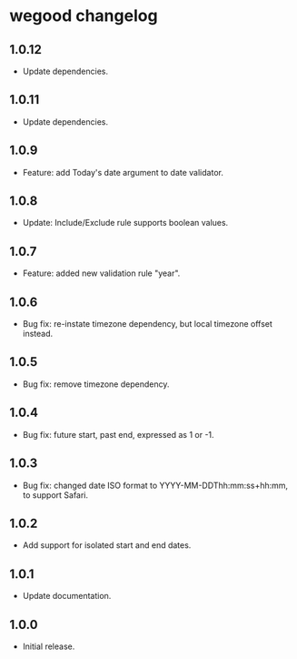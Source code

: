 # wegood changelog

## 1.0.12

- Update dependencies.

## 1.0.11

- Update dependencies.

## 1.0.9

- Feature: add Today's date argument to date validator.

## 1.0.8

- Update: Include/Exclude rule supports boolean values.

## 1.0.7

- Feature: added new validation rule "year".

## 1.0.6

- Bug fix: re-instate timezone dependency, but local timezone offset instead.

## 1.0.5

- Bug fix: remove timezone dependency.

## 1.0.4

- Bug fix: future start, past end, expressed as 1 or -1.

## 1.0.3

- Bug fix: changed date ISO format to YYYY-MM-DDThh:mm:ss+hh:mm, to support Safari.

## 1.0.2

- Add support for isolated start and end dates.

## 1.0.1

- Update documentation.

## 1.0.0

- Initial release.

